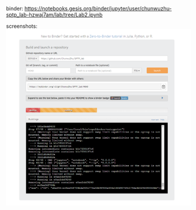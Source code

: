 
binder:
https://notebooks.gesis.org/binder/jupyter/user/chunwuzhu-sptp_lab-hzwaj7am/lab/tree/Lab2.ipynb

screenshots:![binder](./screenshot.png)